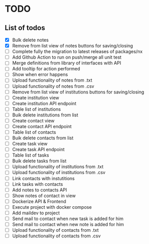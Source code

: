 # TODO

## List of todos

- [x] Bulk delete notes
- [x] Remove from list view of notes buttons for saving/closing
- [ ] Complete fully the migration to latest releases of packages/nx
- [ ] Add Github Action to run on push/merge all unit test
- [ ] Merge definitions from library of interfaces with API
- [ ] Add tooltip for action performed
- [ ] Show when error happens
- [ ] Upload functionality of notes from .txt
- [ ] Upload functionality of notes from .csv
- [ ] Remove from list view of institutions buttons for saving/closing
- [ ] Create institution view
- [ ] Create institution API endpoint
- [ ] Table list of institutions
- [ ] Buik delete institutions from list
- [ ] Create contact view
- [ ] Create contact API endpoint
- [ ] Table list of contacts
- [ ] Buik delete contacts from list
- [ ] Create task view
- [ ] Create task API endpoint
- [ ] Table list of tasks
- [ ] Buik delete tasks from list
- [ ] Upload functionality of institutions from .txt
- [ ] Upload functionality of institutions from .csv
- [ ] Link contacts with instutitions
- [ ] Link tasks with contacts
- [ ] Add notes to contacts API
- [ ] Show notes of contact in view
- [ ] Dockerize API & Frontend
- [ ] Execute project with docker compose
- [ ] Add maildev to project
- [ ] Send mail to contact when new task is added for him
- [ ] Send mail to contact when new note is added for him
- [ ] Upload functionality of contacts from .txt
- [ ] Upload functionality of contacts from .csv
